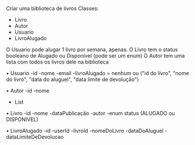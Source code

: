Criar uma biblioteca de livros
Classes:
- Livro
- Autor
- Usuario
- LivroAlugado

O Usuario pode alugar 1 livro por semana, apenas.
O Livro tem o status booleano de Alugado ou Disponível (pode ser um enum)
O Autor tem uma lista com todos os livros dele na biblioteca

• Usuario
-id
-nome
-email
-livroAlugado = nenhum ou ("id do livro", "nome do livro", "data do aluguel", "data limite de devolução")

• Autor
-id
-nome
- List<Livro>

• Livro
-id
-nome
-dataPublicação
-autor
-enum status (ALUGADO ou DISPONIVEL)

• LivroAlugado
-id
-userId
-livroId
-nomeDoLivro
-dataDoAluguel
-dataLimiteDeDevolucao